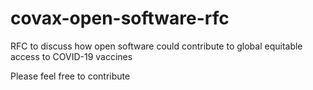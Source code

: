 # covax-open-software-rfc
RFC to discuss how open software could contribute to global equitable access to COVID-19 vaccines

Please feel free to contribute


